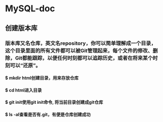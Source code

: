 # MySQL-doc
## 创建版本库
### 版本库又名仓库，英文名repository，你可以简单理解成一个目录，这个目录里面的所有文件都可以被Git管理起来，每个文件的修改、删除，Git都能跟踪，以便任何时刻都可以追踪历史，或者在将来某个时刻可以“还原”。
#### $ mkdir html创建目录，用来存放仓库
#### $ cd html进入目录
#### $ git init使用git init命令, 将当前目录创建成git仓库
#### $ ls -al查看是否有.git，有便是仓库创建成功
